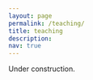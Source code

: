 ```yaml
---
layout: page
permalink: /teaching/
title: teaching
description:
nav: true
---
```


Under construction.
